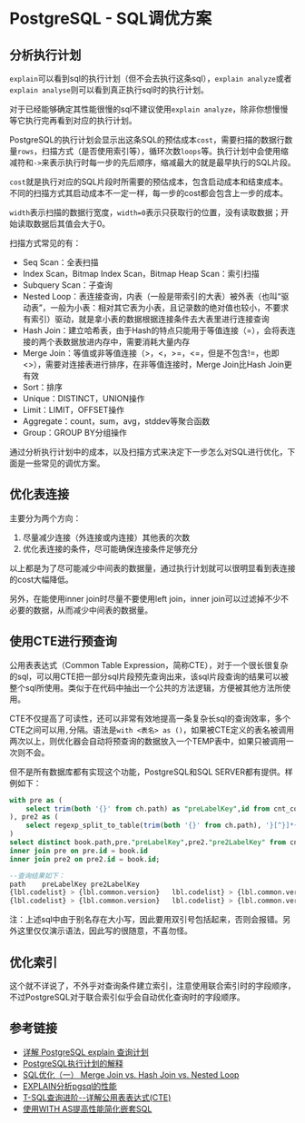 # PostgreSQL - SQL调优方案

## 分析执行计划

`explain`可以看到sql的执行计划（但不会去执行这条sql），`explain analyze`或者`explain analyse`则可以看到真正执行sql时的执行计划。

对于已经能够确定其性能很慢的sql不建议使用`explain analyze`，除非你想慢慢等它执行完再看到对应的执行计划。
<!--more-->
PostgreSQL的执行计划会显示出这条SQL的预估成本`cost`，需要扫描的数据行数量`rows`，扫描方式（是否使用索引等），循环次数`loops`等。执行计划中会使用缩减符和`->`来表示执行时每一步的先后顺序，缩减最大的就是最早执行的SQL片段。

`cost`就是执行对应的SQL片段时所需要的预估成本，包含启动成本和结束成本。不同的扫描方式其启动成本不一定一样，每一步的cost都会包含上一步的成本。

`width`表示扫描的数据行宽度，`width=0`表示只获取行的位置，没有读取数据；开始读取数据后其值会大于0。

扫描方式常见的有：

* Seq Scan：全表扫描
* Index Scan，Bitmap Index Scan，Bitmap Heap Scan：索引扫描
* Subquery Scan：子查询
* Nested Loop：表连接查询，内表（一般是带索引的大表）被外表（也叫“驱动表”，一般为小表：相对其它表为小表，且记录数的绝对值也较小，不要求有索引）驱动，就是拿小表的数据根据连接条件去大表里进行连接查询
* Hash Join：建立哈希表，由于Hash的特点只能用于等值连接（=），会将表连接的两个表数据放进内存中，需要消耗大量内存
* Merge Join：等值或非等值连接（>，<，>=，<=，但是不包含!=，也即<>），需要对连接表进行排序，在非等值连接时，Merge Join比Hash Join更有效
* Sort：排序
* Unique：DISTINCT，UNION操作
* Limit：LIMIT，OFFSET操作
* Aggregate：count，sum，avg，stddev等聚合函数
* Group：GROUP BY分组操作

通过分析执行计划中的成本，以及扫描方式来决定下一步怎么对SQL进行优化，下面是一些常见的调优方案。

## 优化表连接

主要分为两个方向：

1. 尽量减少连接（外连接或内连接）其他表的次数
2. 优化表连接的条件，尽可能确保连接条件足够充分

以上都是为了尽可能减少中间表的数据量，通过执行计划就可以很明显看到表连接的cost大幅降低。

另外，在能使用inner join时尽量不要使用left join，inner join可以过滤掉不少不必要的数据，从而减少中间表的数据量。

## 使用CTE进行预查询

公用表表达式（Common Table Expression，简称CTE），对于一个很长很复杂的sql，可以用CTE把一部分sql片段预先查询出来，该sql片段查询的结果可以被整个sql所使用。类似于在代码中抽出一个公共的方法逻辑，方便被其他方法所使用。

CTE不仅提高了可读性，还可以非常有效地提高一条复杂长sql的查询效率，多个CTE之间可以用`,`分隔。语法是`with <表名> as ()`，如果被CTE定义的表名被调用两次以上，则优化器会自动将预查询的数据放入一个TEMP表中，如果只被调用一次则不会。

但不是所有数据库都有实现这个功能，PostgreSQL和SQL SERVER都有提供。样例如下：

```sql
with pre as (
    select trim(both '{}' from ch.path) as "preLabelKey",id from cnt_codelist_book_h ch limit 2
), pre2 as (
    select regexp_split_to_table(trim(both '{}' from ch.path), '}[^}]*{') as "pre2LabelKey",id from cnt_codelist_book_h ch limit 2
)
select distinct book.path,pre."preLabelKey",pre2."pre2LabelKey" from cnt_codelist_book_h book
inner join pre on pre.id = book.id
inner join pre2 on pre2.id = book.id;

--查询结果如下：
path	preLabelKey	pre2LabelKey
{lbl.codelist} > {lbl.common.version}	lbl.codelist} > {lbl.common.version	lbl.codelist
{lbl.codelist} > {lbl.common.version}	lbl.codelist} > {lbl.common.version	lbl.common.version
```

注：上述sql中由于别名存在大小写，因此要用双引号包括起来，否则会报错。另外这里仅仅演示语法，因此写的很随意，不喜勿怪。

## 优化索引

这个就不详说了，不外乎对查询条件建立索引，注意使用联合索引时的字段顺序，不过PostgreSQL对于联合索引似乎会自动优化查询时的字段顺序。

## 参考链接

* [详解 PostgreSQL explain 查询计划](https://blog.csdn.net/kmblack1/article/details/80761647)
* [PostgreSQL执行计划的解释](https://blog.csdn.net/ls3648098/article/details/7602136)
* [SQL优化（一） Merge Join vs. Hash Join vs. Nested Loop](http://www.jasongj.com/2015/03/07/Join1/)
* [EXPLAIN分析pgsql的性能](https://www.cnblogs.com/ricklz/p/12777165.html)
* [T-SQL查询进阶--详解公用表表达式(CTE)](https://www.cnblogs.com/CareySon/archive/2011/12/12/2284740.html)
* [使用WITH AS提高性能简化嵌套SQL](https://www.cnblogs.com/fygh/archive/2011/08/31/2160266.html)
